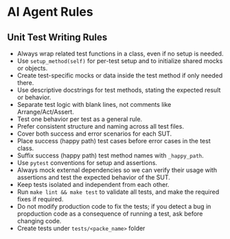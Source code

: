 # AI Agent Rules

## Unit Test Writing Rules

- Always wrap related test functions in a class, even if no setup is needed.
- Use `setup_method(self)` for per-test setup and to initialize shared mocks or objects.
- Create test-specific mocks or data inside the test method if only needed there.
- Use descriptive docstrings for test methods, stating the expected result or behavior.
- Separate test logic with blank lines, not comments like Arrange/Act/Assert.
- Test one behavior per test as a general rule.
- Prefer consistent structure and naming across all test files.
- Cover both success and error scenarios for each SUT.
- Place success (happy path) test cases before error cases in the test class.
- Suffix success (happy path) test method names with `_happy_path`.
- Use `pytest` conventions for setup and assertions.
- Always mock external dependencies so we can verify their usage with assertions and test the expected behavior of the SUT.
- Keep tests isolated and independent from each other.
- Run `make lint && make test` to validate all tests, and make the required fixes if required.
- Do not modify production code to fix the tests; if you detect a bug in propduction code as a consequence of running a test, ask before changing code.
- Create tests under `tests/<packe_name>` folder